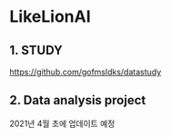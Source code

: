# LikeLionAI
 
 ## 1.  STUDY
 https://github.com/gofmsldks/datastudy
 
 ## 2. Data analysis project 
 2021년 4월 초에 업데이트 예정
